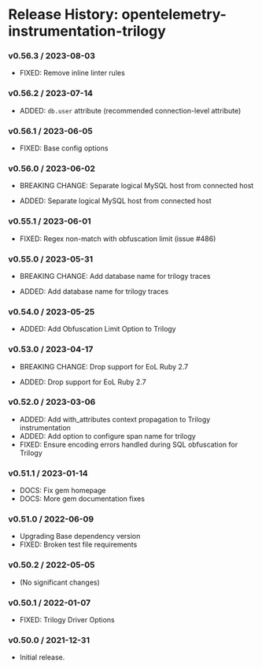 # Release History: opentelemetry-instrumentation-trilogy

### v0.56.3 / 2023-08-03

* FIXED: Remove inline linter rules

### v0.56.2 / 2023-07-14

* ADDED: `db.user` attribute (recommended connection-level attribute)

### v0.56.1 / 2023-06-05

* FIXED: Base config options 

### v0.56.0 / 2023-06-02

* BREAKING CHANGE: Separate logical MySQL host from connected host 

* ADDED: Separate logical MySQL host from connected host 

### v0.55.1 / 2023-06-01

* FIXED: Regex non-match with obfuscation limit (issue #486) 

### v0.55.0 / 2023-05-31

* BREAKING CHANGE: Add database name for trilogy traces 

* ADDED: Add database name for trilogy traces 

### v0.54.0 / 2023-05-25

* ADDED: Add Obfuscation Limit Option to Trilogy 

### v0.53.0 / 2023-04-17

* BREAKING CHANGE: Drop support for EoL Ruby 2.7 

* ADDED: Drop support for EoL Ruby 2.7 

### v0.52.0 / 2023-03-06

* ADDED: Add with_attributes context propagation to Trilogy instrumentation 
* ADDED: Add option to configure span name for trilogy 
* FIXED: Ensure encoding errors handled during SQL obfuscation for Trilogy 

### v0.51.1 / 2023-01-14

* DOCS: Fix gem homepage 
* DOCS: More gem documentation fixes 

### v0.51.0 / 2022-06-09

* Upgrading Base dependency version
* FIXED: Broken test file requirements 

### v0.50.2 / 2022-05-05

* (No significant changes)

### v0.50.1 / 2022-01-07

* FIXED: Trilogy Driver Options 

### v0.50.0 / 2021-12-31

* Initial release.

